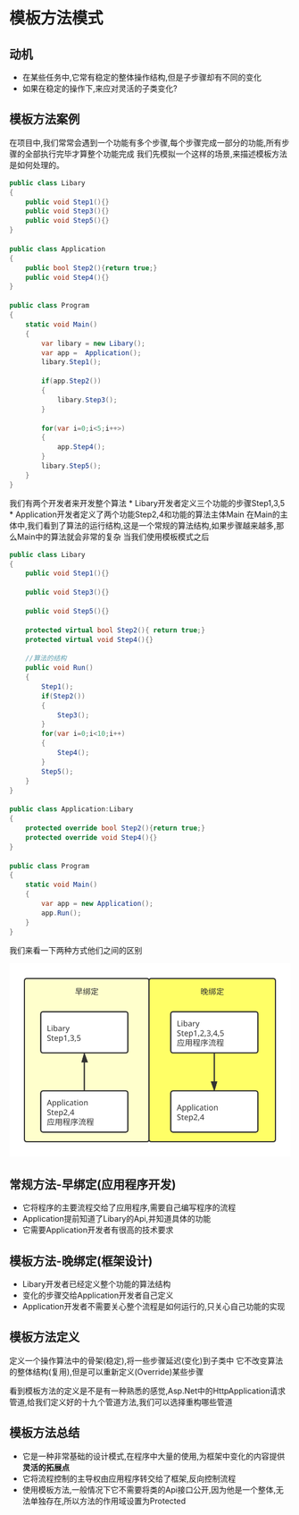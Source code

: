 # 模板方法模式

## 动机
* 在某些任务中,它常有稳定的整体操作结构,但是子步骤却有不同的变化
* 如果在稳定的操作下,来应对灵活的子类变化?
  
## 模板方法案例
在项目中,我们常常会遇到一个功能有多个步骤,每个步骤完成一部分的功能,所有步骤的全部执行完毕才算整个功能完成
我们先模拟一个这样的场景,来描述模板方法是如何处理的。

```C#
public class Libary
{
    public void Step1(){}
    public void Step3(){}
    public void Step5(){}
}

public class Application
{
    public bool Step2(){return true;}
    public void Step4(){}
}

public class Program
{
    static void Main()
    {
        var libary = new Libary();
        var app =  Application();
        libary.Step1();

        if(app.Step2()) 
        {
            libary.Step3();
        }

        for(var i=0;i<5;i++>)
        {
            app.Step4();
        } 
        libary.Step5();
    }
}
```
我们有两个开发者来开发整个算法
    * Libary开发者定义三个功能的步骤Step1,3,5
    * Application开发者定义了两个功能Step2,4和功能的算法主体Main
在Main的主体中,我们看到了算法的运行结构,这是一个常规的算法结构,如果步骤越来越多,那么Main中的算法就会非常的复杂
当我们使用模板模式之后
```C#
public class Libary
{
    public void Step1(){}
    
    public void Step3(){}
    
    public void Step5(){}

    protected virtual bool Step2(){ return true;}
    protected virtual void Step4(){}

    //算法的结构
    public void Run()
    {
        Step1();
        if(Step2())
        {
            Step3();
        }
        for(var i=0;i<10;i++)
        {
            Step4();
        }
        Step5();
    }
}

public class Application:Libary
{
    protected override bool Step2(){return true;}
    protected override void Step4(){}
}

public class Program
{
    static void Main()
    {
        var app = new Application();
        app.Run();
    }
}
```

我们来看一下两种方式他们之间的区别

![TemplateMethod](https://raw.githubusercontent.com/neoshero/CloudNotes/master/Images/DesignPattern/Template%20Method.svg)

## 常规方法-早绑定(应用程序开发)
* 它将程序的主要流程交给了应用程序,需要自己编写程序的流程
* Application提前知道了Libary的Api,并知道具体的功能
* 它需要Application开发者有很高的技术要求
  
## 模板方法-晚绑定(框架设计)
* Libary开发者已经定义整个功能的算法结构
* 变化的步骤交给Application开发者自己定义
* Application开发者不需要关心整个流程是如何运行的,只关心自己功能的实现

## 模板方法定义
定义一个操作算法中的骨架(稳定),将一些步骤延迟(变化)到子类中
它不改变算法的整体结构(复用),但是可以重新定义(Override)某些步骤

看到模板方法的定义是不是有一种熟悉的感觉,Asp.Net中的HttpApplication请求管道,给我们定义好的十九个管道方法,我们可以选择重构哪些管道


## 模板方法总结
* 它是一种非常基础的设计模式,在程序中大量的使用,为框架中变化的内容提供**灵活的拓展点**
* 它将流程控制的主导权由应用程序转交给了框架,反向控制流程
* 使用模板方法,一般情况下它不需要将类的Api接口公开,因为他是一个整体,无法单独存在,所以方法的作用域设置为Protected